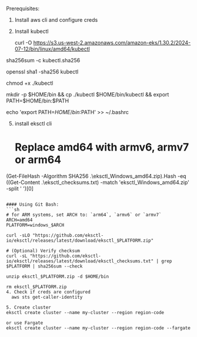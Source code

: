 Prerequisites:
1. Install aws cli and configure creds

   
3. Install kubectl

   curl -O https://s3.us-west-2.amazonaws.com/amazon-eks/1.30.2/2024-07-12/bin/linux/amd64/kubectl
   
  sha256sum -c kubectl.sha256

openssl sha1 -sha256 kubectl

chmod +x ./kubectl

mkdir -p $HOME/bin && cp ./kubectl $HOME/bin/kubectl && export PATH=$HOME/bin:$PATH

echo 'export PATH=$HOME/bin:$PATH' >> ~/.bashrc


5. install eksctl cli

   # Replace amd64 with armv6, armv7 or arm64
 (Get-FileHash -Algorithm SHA256 .\eksctl_Windows_amd64.zip).Hash -eq ((Get-Content .\eksctl_checksums.txt) -match 'eksctl_Windows_amd64.zip' -split ' ')[0]
 ```

#### Using Git Bash: 
```sh
# for ARM systems, set ARCH to: `arm64`, `armv6` or `armv7`
ARCH=amd64
PLATFORM=windows_$ARCH

curl -sLO "https://github.com/eksctl-io/eksctl/releases/latest/download/eksctl_$PLATFORM.zip"

# (Optional) Verify checksum
curl -sL "https://github.com/eksctl-io/eksctl/releases/latest/download/eksctl_checksums.txt" | grep $PLATFORM | sha256sum --check

unzip eksctl_$PLATFORM.zip -d $HOME/bin

rm eksctl_$PLATFORM.zip
4. Check if creds are configured
   aws sts get-caller-identity

5. Create cluster
eksctl create cluster --name my-cluster --region region-code

or use Fargate
eksctl create cluster --name my-cluster --region region-code --fargate

   
